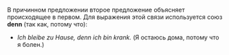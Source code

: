 В причинном предложении второе предложение объясняет происходящее в первом. Для выражения этой связи используется союз **denn** (так как, потому что):
- _Ich bleibe zu Hause, denn ich bin krank._
  (Я остаюсь дома, потому что я болен.)